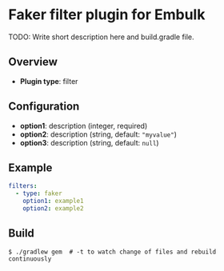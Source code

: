 # Faker filter plugin for Embulk

TODO: Write short description here and build.gradle file.

## Overview

* **Plugin type**: filter

## Configuration

- **option1**: description (integer, required)
- **option2**: description (string, default: `"myvalue"`)
- **option3**: description (string, default: `null`)

## Example

```yaml
filters:
  - type: faker
    option1: example1
    option2: example2
```


## Build

```
$ ./gradlew gem  # -t to watch change of files and rebuild continuously
```
